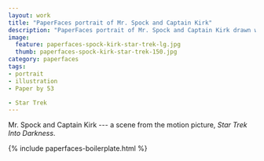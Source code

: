 ```yaml
---
layout: work
title: "PaperFaces portrait of Mr. Spock and Captain Kirk"
description: "PaperFaces portrait of Mr. Spock and Captain Kirk drawn with Paper by 53 on an iPad."
image: 
  feature: paperfaces-spock-kirk-star-trek-lg.jpg
  thumb: paperfaces-spock-kirk-star-trek-150.jpg
category: paperfaces
tags: 
- portrait
- illustration
- Paper by 53

- Star Trek
---
```


Mr. Spock and Captain Kirk --- a scene from the motion picture, *Star Trek Into Darkness*.

{% include paperfaces-boilerplate.html %}